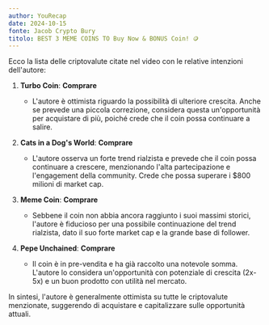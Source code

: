 ```yaml
---
author: YouRecap
date: 2024-10-15
fonte: Jacob Crypto Bury
titolo: BEST 3 MEME COINS TO Buy Now & BONUS Coin! 🪙
---
```


Ecco la lista delle criptovalute citate nel video con le relative intenzioni dell'autore:

1. **Turbo Coin**: **Comprare**
   - L'autore è ottimista riguardo la possibilità di ulteriore crescita. Anche se prevede una piccola correzione, considera questa un'opportunità per acquistare di più, poiché crede che il coin possa continuare a salire.

2. **Cats in a Dog's World**: **Comprare**
   - L'autore osserva un forte trend rialzista e prevede che il coin possa continuare a crescere, menzionando l'alta partecipazione e l'engagement della community. Crede che possa superare i $800 milioni di market cap.

3. **Meme Coin**: **Comprare**
   - Sebbene il coin non abbia ancora raggiunto i suoi massimi storici, l'autore è fiducioso per una possibile continuazione del trend rialzista, dato il suo forte market cap e la grande base di follower.

4. **Pepe Unchained**: **Comprare**
   - Il coin è in pre-vendita e ha già raccolto una notevole somma. L'autore lo considera un'opportunità con potenziale di crescita (2x-5x) e un buon prodotto con utilità nel mercato.

In sintesi, l'autore è generalmente ottimista su tutte le criptovalute menzionate, suggerendo di acquistare e capitalizzare sulle opportunità attuali.
